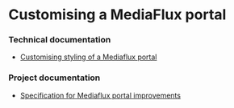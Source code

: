 
# Customising a MediaFlux portal

### Technical documentation

- [Customising styling of a Mediaflux portal](styles.html)


### Project documentation

- [Specification for Mediaflux portal improvements](MFPortalsComponentsSpec.pdf)

